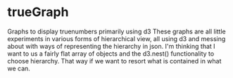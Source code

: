 # trueGraph
Graphs to display truenumbers primarily using d3
These graphs are all little experiments in various forms of hierarchical view, 
all using d3 and messing about with ways of representing the hierarchy in json. 
I'm thinking that I want to us a fairly flat array of objects and the d3.nest() 
functionality to choose hierarchy.  That way if we want to resort what is contained 
in what we can.

